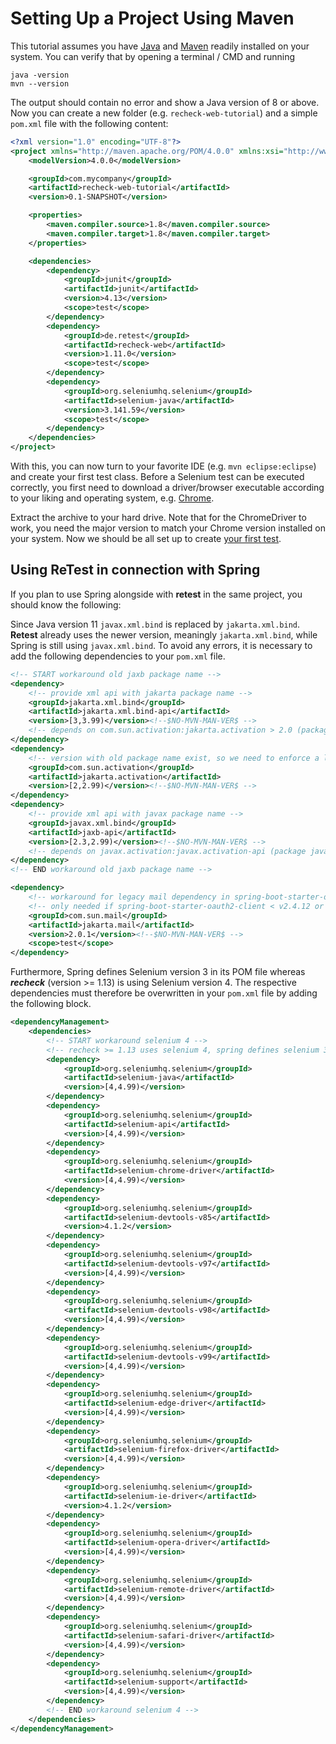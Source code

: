 # Setting Up a Project Using Maven

This tutorial assumes you have [Java](https://www.java.com/) and [Maven](https://maven.apache.org/) readily installed on your system. You can verify that by opening a terminal / CMD and running

```
java -version
mvn --version
```


The output should contain no error and show a Java version of 8 or above. Now you can create a new folder (e.g. `recheck-web-tutorial`) and a simple `pom.xml` file with the following content:

```xml
<?xml version="1.0" encoding="UTF-8"?>
<project xmlns="http://maven.apache.org/POM/4.0.0" xmlns:xsi="http://www.w3.org/2001/XMLSchema-instance" xsi:schemaLocation="http://maven.apache.org/POM/4.0.0 http://maven.apache.org/xsd/maven-4.0.0.xsd">
	<modelVersion>4.0.0</modelVersion>

	<groupId>com.mycompany</groupId>
	<artifactId>recheck-web-tutorial</artifactId>
	<version>0.1-SNAPSHOT</version>

	<properties>
		<maven.compiler.source>1.8</maven.compiler.source>
		<maven.compiler.target>1.8</maven.compiler.target>
	</properties>

	<dependencies>
		<dependency>
			<groupId>junit</groupId>
			<artifactId>junit</artifactId>
			<version>4.13</version>
			<scope>test</scope>
		</dependency>
		<dependency>
			<groupId>de.retest</groupId>
			<artifactId>recheck-web</artifactId>
			<version>1.11.0</version>
			<scope>test</scope>
		</dependency>
		<dependency>
			<groupId>org.seleniumhq.selenium</groupId>
			<artifactId>selenium-java</artifactId>
			<version>3.141.59</version>
			<scope>test</scope>
		</dependency>
	</dependencies>
</project>
```

With this, you can now turn to your favorite IDE (e.g. `mvn eclipse:eclipse`) and create your first test class. Before a Selenium test can be executed correctly, you first need to download a driver/browser executable according to your liking and operating system, e.g. [Chrome](http://chromedriver.storage.googleapis.com/index.html).

Extract the archive to your hard drive. Note that for the ChromeDriver to work, you need the major version to match your Chrome version installed on your system. Now we should be all set up to create [your first test](../tutorial/explicit-checks.md).

## Using ReTest in connection with Spring
If you plan to use Spring alongside with **retest** in the same project, you should know the following:

Since Java version 11 `javax.xml.bind` is replaced by `jakarta.xml.bind`. **Retest** already uses the newer version, meaningly `jakarta.xml.bind`, while
Spring is still using `javax.xml.bind`. To avoid any errors, it is necessary to add the following dependencies to your `pom.xml` file.

```xml
<!-- START workaround old jaxb package name -->
<dependency>
	<!-- provide xml api with jakarta package name -->
	<groupId>jakarta.xml.bind</groupId>
	<artifactId>jakarta.xml.bind-api</artifactId>
	<version>[3,3.99)</version><!--$NO-MVN-MAN-VER$ -->
	<!-- depends on com.sun.activation:jakarta.activation > 2.0 (package jakarta.activation) -->
</dependency>
<dependency>
	<!-- version with old package name exist, so we need to enforce a lower version bound -->
	<groupId>com.sun.activation</groupId>
	<artifactId>jakarta.activation</artifactId>
	<version>[2,2.99)</version><!--$NO-MVN-MAN-VER$ -->
</dependency>
<dependency>
	<!-- provide xml api with javax package name -->
	<groupId>javax.xml.bind</groupId>
	<artifactId>jaxb-api</artifactId>
	<version>[2.3,2.99)</version><!--$NO-MVN-MAN-VER$ -->
	<!-- depends on javax.activation:javax.activation-api (package javax.activation) -->
</dependency>
<!-- END workaround old jaxb package name -->

<dependency>
	<!-- workaround for legacy mail dependency in spring-boot-starter-oauth2-client -->
	<!-- only needed if spring-boot-starter-oauth2-client < v2.4.12 or < v2.5.5 is used -->
	<groupId>com.sun.mail</groupId>
	<artifactId>jakarta.mail</artifactId>
	<version>2.0.1</version><!--$NO-MVN-MAN-VER$ -->
	<scope>test</scope>
</dependency>
```

Furthermore, Spring defines Selenium version 3 in its POM file whereas ***recheck*** (version >= 1.13) is using Selenium version 4.
The respective dependencies must therefore be overwritten in your `pom.xml` file by adding the following block.

```xml
<dependencyManagement>
	<dependencies>
		<!-- START workaround selenium 4 -->
		<!-- recheck >= 1.13 uses selenium 4, spring defines selenium 3 in parent-pom, so we need to overwrite it. -->
		<dependency>
			<groupId>org.seleniumhq.selenium</groupId>
			<artifactId>selenium-java</artifactId>
			<version>[4,4.99)</version>
		</dependency>
		<dependency>
			<groupId>org.seleniumhq.selenium</groupId>
			<artifactId>selenium-api</artifactId>
			<version>[4,4.99)</version>
		</dependency>
		<dependency>
			<groupId>org.seleniumhq.selenium</groupId>
			<artifactId>selenium-chrome-driver</artifactId>
			<version>[4,4.99)</version>
		</dependency>
		<dependency>
			<groupId>org.seleniumhq.selenium</groupId>
			<artifactId>selenium-devtools-v85</artifactId>
			<version>4.1.2</version>
		</dependency>
		<dependency>
			<groupId>org.seleniumhq.selenium</groupId>
			<artifactId>selenium-devtools-v97</artifactId>
			<version>[4,4.99)</version>
		</dependency>
		<dependency>
			<groupId>org.seleniumhq.selenium</groupId>
			<artifactId>selenium-devtools-v98</artifactId>
			<version>[4,4.99)</version>
		</dependency>
		<dependency>
			<groupId>org.seleniumhq.selenium</groupId>
			<artifactId>selenium-devtools-v99</artifactId>
			<version>[4,4.99)</version>
		</dependency>
		<dependency>
			<groupId>org.seleniumhq.selenium</groupId>
			<artifactId>selenium-edge-driver</artifactId>
			<version>[4,4.99)</version>
		</dependency>
		<dependency>
			<groupId>org.seleniumhq.selenium</groupId>
			<artifactId>selenium-firefox-driver</artifactId>
			<version>[4,4.99)</version>
		</dependency>
		<dependency>
			<groupId>org.seleniumhq.selenium</groupId>
			<artifactId>selenium-ie-driver</artifactId>
			<version>4.1.2</version>
		</dependency>
		<dependency>
			<groupId>org.seleniumhq.selenium</groupId>
			<artifactId>selenium-opera-driver</artifactId>
			<version>[4,4.99)</version>
		</dependency>
		<dependency>
			<groupId>org.seleniumhq.selenium</groupId>
			<artifactId>selenium-remote-driver</artifactId>
			<version>[4,4.99)</version>
		</dependency>
		<dependency>
			<groupId>org.seleniumhq.selenium</groupId>
			<artifactId>selenium-safari-driver</artifactId>
			<version>[4,4.99)</version>
		</dependency>
		<dependency>
			<groupId>org.seleniumhq.selenium</groupId>
			<artifactId>selenium-support</artifactId>
			<version>[4,4.99)</version>
		</dependency>
		<!-- END workaround selenium 4 -->
	</dependencies>
</dependencyManagement>
```
